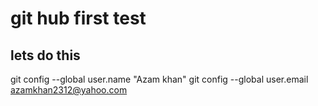 # git hub first test
## lets do this

git config --global user.name "Azam khan"
git config --global user.email azamkhan2312@yahoo.com
